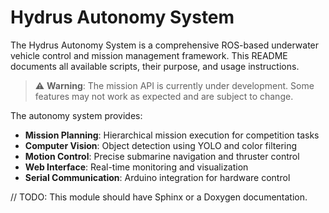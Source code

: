 # Hydrus Autonomy System

The Hydrus Autonomy System is a comprehensive ROS-based underwater vehicle control and mission management framework. This README documents all available scripts, their purpose, and usage instructions.

> ⚠️ **Warning**: The mission API is currently under development. Some features may not work as expected and are subject to change.


The autonomy system provides:
- **Mission Planning**: Hierarchical mission execution for competition tasks
- **Computer Vision**: Object detection using YOLO and color filtering
- **Motion Control**: Precise submarine navigation and thruster control
- **Web Interface**: Real-time monitoring and visualization
- **Serial Communication**: Arduino integration for hardware control


// TODO: This module should have Sphinx or a Doxygen documentation.

